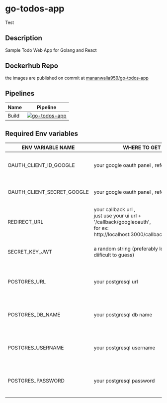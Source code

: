 # go-todos-app

Test

## Description

Sample Todo Web App for Golang and React

## Dockerhub Repo

the images are published on commit at [mananwalia959/go-todos-app](https://hub.docker.com/repository/docker/mananwalia959/go-todos-app)

## Pipelines

|Name| Pipeline|
| --- | --- |
|Build|[![go-todos-app](https://github.com/mananwalia959/go-todos-app/actions/workflows/pipeline.yml/badge.svg)](https://github.com/mananwalia959/go-todos-app/actions/workflows/pipeline.yml)|

## Required Env variables
|ENV VARIABLE NAME | WHERE TO GET IT | PURPOSE |
|---| --- | --- |
| OAUTH_CLIENT_ID_GOOGLE | your google oauth panel , refer [here](https://developers.google.com/identity/protocols/oauth2/web-server) | For Our Google Sign in Functionality |
| OAUTH_CLIENT_SECRET_GOOGLE | your google oauth panel , refer [here](https://developers.google.com/identity/protocols/oauth2/web-server)| For Our Google Sign in Functionality |
| REDIRECT_URL| your callback url  , <br/> just use your ui url + '/callback/googleoauth', <br/> for ex: http://localhost:3000/callback/googleoauth  | For Our Google Sign in Functionality |
| SECRET_KEY_JWT | a random string (preferably long and diificult to guess) | For Signing and verifying our jwt tokens|
| POSTGRES_URL| your postgresql url | To Connect to our Postgres DB for Persistence |
| POSTGRES_DB_NAME| your postgresql db name| To Connect to our Postgres DB for Persistence |
| POSTGRES_USERNAME| your postgresql username | To Connect to our Postgres DB for Persistence |
| POSTGRES_PASSWORD| your postgresql password | To Connect to our Postgres DB for Persistence |
